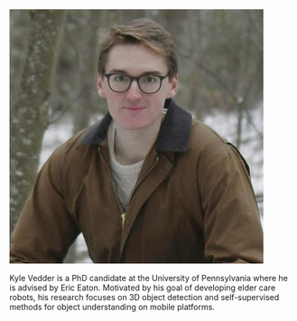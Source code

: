 <head>
<!-- Global site tag (gtag.js) - Google Analytics -->
<script async src="https://www.googletagmanager.com/gtag/js?id=UA-143379317-1"></script>
<script type="text/javascript" src="js/googleanalytics.js"></script>
<meta charset="utf-8">
<meta name="viewport" content="width=device-width, initial-scale=1.0">
<meta name="description" content="Kyle Vedder's Academic Bio">
<meta name="author" content="Kyle Vedder">
<link rel="shortcut icon" href="favicon.ico">
<title>Kyle Vedder's Academic Bio</title>
</head>

<img src="img/me_outside_head.jpg"/>

Kyle Vedder is a PhD candidate at the University of Pennsylvania where he is advised by Eric Eaton. Motivated by his goal of developing elder care robots, his research focuses on 3D object detection and self-supervised methods for object understanding on mobile platforms.